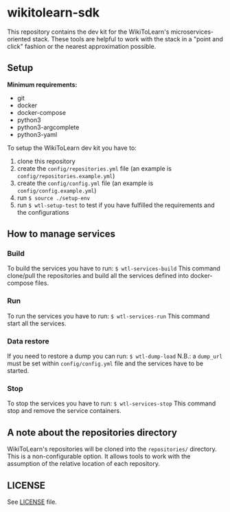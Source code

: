 # wikitolearn-sdk

This repository contains the dev kit for the WikiToLearn's microservices-oriented stack.
These tools are helpful to work with the stack in a "point and click" fashion or the nearest approximation possible.

## Setup
**Minimum requirements:**
* git
* docker
* docker-compose
* python3
* python3-argcomplete
* python3-yaml

To setup the WikiToLearn dev kit you have to:

1. clone this repository
2. create the `config/repositories.yml` file (an example is `config/repositories.example.yml`)
3. create the `config/config.yml` file (an example is `config/config.example.yml`)
4. run `$ source ./setup-env`
5. run `$ wtl-setup-test` to test if you have fulfilled the requirements and the configurations

## How to manage services

### Build
To build the services you have to run:
``$ wtl-services-build``
This command clone/pull the repositories and build all the services defined into docker-compose files.

### Run
To run the services you have to run:
``$ wtl-services-run``
This command start all the services.

### Data restore
If you need to restore a dump you can run:
``$ wtl-dump-load``
N.B.: a `dump_url` must be set within `config/config.yml` file and the services have to be started.

### Stop
To stop the services you have to run:
``$ wtl-services-stop``
This command stop and remove the service containers.

## A note about the repositories directory

WikiToLearn's repositories will be cloned into the `repositories/` directory. This is a non-configurable option.
It allows tools to work with the assumption of the relative location of each repository.

## LICENSE

See [LICENSE](LICENSE) file.
